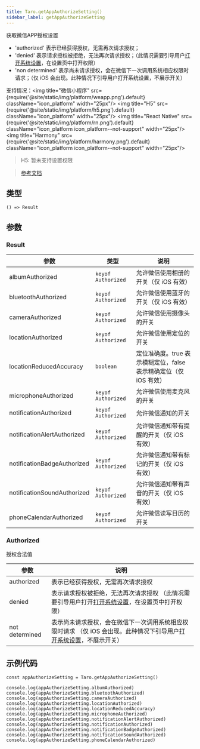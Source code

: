 ```yaml
---
title: Taro.getAppAuthorizeSetting()
sidebar_label: getAppAuthorizeSetting
---
```


获取微信APP授权设置

- 'authorized' 表示已经获得授权，无需再次请求授权；
- 'denied' 表示请求授权被拒绝，无法再次请求授权；（此情况需要引导用户[打开系统设置](https://developers.weixin.qq.com/miniprogram/dev/api/base/system/wx.openAppAuthorizeSetting.html)，在设置页中打开权限）
- 'non determined' 表示尚未请求授权，会在微信下一次调用系统相应权限时请求；（仅 iOS 会出现。此种情况下引导用户打开系统设置，不展示开关）

支持情况：<img title="微信小程序" src={require('@site/static/img/platform/weapp.png').default} className="icon_platform" width="25px"/> <img title="H5" src={require('@site/static/img/platform/h5.png').default} className="icon_platform" width="25px"/> <img title="React Native" src={require('@site/static/img/platform/rn.png').default} className="icon_platform icon_platform--not-support" width="25px"/> <img title="Harmony" src={require('@site/static/img/platform/harmony.png').default} className="icon_platform icon_platform--not-support" width="25px"/>

> H5: 暂未支持设置权限

> [参考文档](https://developers.weixin.qq.com/miniprogram/dev/api/base/system/wx.getAppAuthorizeSetting.html)

## 类型

```tsx
() => Result
```

## 参数

### Result

| 参数 | 类型 | 说明 |
| --- | --- | --- |
| albumAuthorized | `keyof Authorized` | 允许微信使用相册的开关（仅 iOS 有效） |
| bluetoothAuthorized | `keyof Authorized` | 允许微信使用蓝牙的开关（仅 iOS 有效） |
| cameraAuthorized | `keyof Authorized` | 允许微信使用摄像头的开关 |
| locationAuthorized | `keyof Authorized` | 允许微信使用定位的开关 |
| locationReducedAccuracy | `boolean` | 定位准确度。true 表示模糊定位，false 表示精确定位（仅 iOS 有效） |
| microphoneAuthorized | `keyof Authorized` | 允许微信使用麦克风的开关 |
| notificationAuthorized | `keyof Authorized` | 允许微信通知的开关 |
| notificationAlertAuthorized | `keyof Authorized` | 允许微信通知带有提醒的开关（仅 iOS 有效） |
| notificationBadgeAuthorized | `keyof Authorized` | 允许微信通知带有标记的开关（仅 iOS 有效） |
| notificationSoundAuthorized | `keyof Authorized` | 允许微信通知带有声音的开关（仅 iOS 有效） |
| phoneCalendarAuthorized | `keyof Authorized` | 允许微信读写日历的开关 |

### Authorized

授权合法值

| 参数 | 说明 |
| --- | --- |
| authorized | 表示已经获得授权，无需再次请求授权 |
| denied | 表示请求授权被拒绝，无法再次请求授权 （此情况需要引导用户打开[打开系统设置](https://developers.weixin.qq.com/miniprogram/dev/api/base/system/wx.openAppAuthorizeSetting.html)，在设置页中打开权限） |
| not determined | 表示尚未请求授权，会在微信下一次调用系统相应权限时请求 （仅 iOS 会出现。此种情况下引导用户[打开系统设置](https://developers.weixin.qq.com/miniprogram/dev/api/base/system/wx.openAppAuthorizeSetting.html)，不展示开关） |

## 示例代码

```tsx
const appAuthorizeSetting = Taro.getAppAuthorizeSetting()

console.log(appAuthorizeSetting.albumAuthorized)
console.log(appAuthorizeSetting.bluetoothAuthorized)
console.log(appAuthorizeSetting.cameraAuthorized)
console.log(appAuthorizeSetting.locationAuthorized)
console.log(appAuthorizeSetting.locationReducedAccuracy)
console.log(appAuthorizeSetting.microphoneAuthorized)
console.log(appAuthorizeSetting.notificationAlertAuthorized)
console.log(appAuthorizeSetting.notificationAuthorized)
console.log(appAuthorizeSetting.notificationBadgeAuthorized)
console.log(appAuthorizeSetting.notificationSoundAuthorized)
console.log(appAuthorizeSetting.phoneCalendarAuthorized)
```
